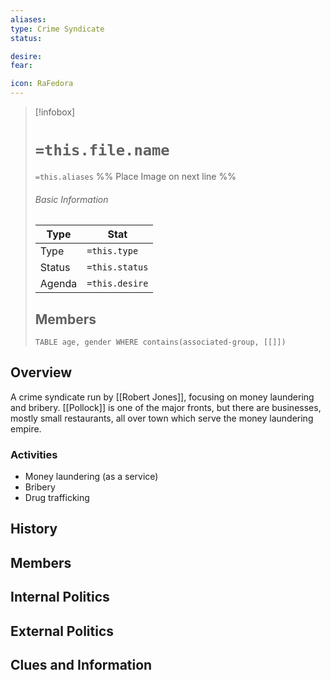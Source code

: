 ```yaml
---
aliases: 
type: Crime Syndicate
status:

desire:
fear:

icon: RaFedora
---
```


> [!infobox]
> # `=this.file.name`
> `=this.aliases`
> %% Place Image on next line %%
> ###### Basic Information
> Type |  Stat |
> ---|---|
> Type | `=this.type` |
> Status | `=this.status` |
> Agenda | `=this.desire` |
> ## Members
>```dataview 
>TABLE age, gender WHERE contains(associated-group, [[]]) 
>```
## Overview
A crime syndicate run by [[Robert Jones]], focusing on money laundering and bribery. [[Pollock]] is one of the major fronts, but there are businesses, mostly small restaurants, all over town which serve the money laundering empire. 

### Activities
- Money laundering (as a service)
- Bribery
- Drug trafficking

## History

## Members

## Internal Politics

## External Politics

## Clues and Information
